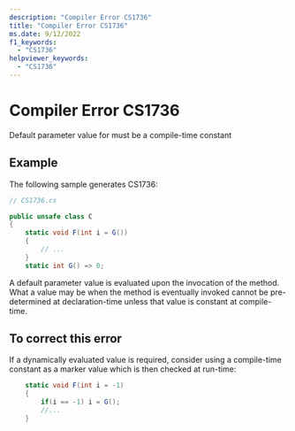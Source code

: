 ```yaml
---
description: "Compiler Error CS1736"
title: "Compiler Error CS1736"
ms.date: 9/12/2022
f1_keywords:
  - "CS1736"
helpviewer_keywords:
  - "CS1736"
---
```

# Compiler Error CS1736

Default parameter value for must be a compile-time constant

## Example

 The following sample generates CS1736:

```csharp
// CS1736.cs

public unsafe class C
{
    static void F(int i = G())
    {
        // ...
    }
    static int G() => 0;
```

A default parameter value is evaluated upon the invocation of the method.  What a value may be when the method is eventually invoked cannot be pre-determined at declaration-time unless that value is constant at compile-time.

## To correct this error

If a dynamically evaluated value is required, consider using a compile-time constant as a marker value which is then checked at run-time:

```csharp
    static void F(int i = -1)
    {
        if(i == -1) i = G();
        //...
    }
```
